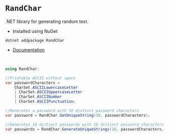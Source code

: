 # `RandChar`
.NET library for generating random text.

* Installed using NuGet

```
dotnet addpackage RandChar
```

* [Documentation](https://github.com/stratagyn/RandChar/blob/master/docs/random-char.md)

<br>

```cs
using RandChar;

//Printable ASCII without space
var passwordCharacters = 
    CharSet.ASCIILowercaseLetter 
    | CharSet.ASCIIUppercaseLetter 
    | CharSet.ASCIINumber 
    | CharSet.ASCIIPunctuation;

//Generates a password with 10 distinct password characters
var password = RandChar.GetUniqueString(10, passwordCharacters);

//Generates 10 distinct passwords with 10 distinct password characters
var passwords = RandChar.GenerateUniqueStrings(10, passwordCharacters, 10)
```



